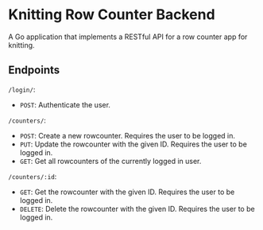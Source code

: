 # Knitting Row Counter Backend
A Go application that implements a RESTful API for a row counter app for knitting.

## Endpoints
`/login/`:
- `POST`: Authenticate the user.

`/counters/`:
- `POST`: Create a new rowcounter. Requires the user to be logged in.
- `PUT`: Update the rowcounter with the given ID. Requires the user to be logged in.
- `GET`: Get all rowcounters of the currently logged in user.

`/counters/:id`:
- `GET`: Get the rowcounter with the given ID. Requires the user to be logged in.
- `DELETE`: Delete the rowcounter with the given ID. Requires the user to be logged in.
